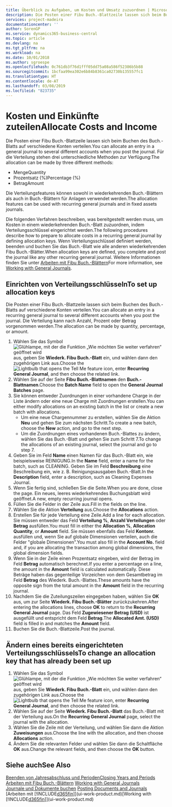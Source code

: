 ```yaml
---
title: Überblick zu Aufgaben, um Kosten und Umsatz zuzuordnen | Microsoft Docs
description: Die Posten einer Fibu Buch.-Blattzeile lassen sich beim Buchen des Buch.-Blatts auf verschiedene Konten verteilen.
services: project-madeira
documentationcenter: ''
author: SorenGP
ms.service: dynamics365-business-central
ms.topic: article
ms.devlang: na
ms.tgt_pltfrm: na
ms.workload: na
ms.date: 10/01/2018
ms.author: sgroespe
ms.openlocfilehash: 0c761db3f76d1fff05dd75a08a586f52386b5b88
ms.sourcegitcommit: 1bcfaa99ea302e6b84b8361ca02730b135557fc1
ms.translationtype: HT
ms.contentlocale: de-AT
ms.lasthandoff: 03/08/2019
ms.locfileid: "823735"
---
```

# <a name="allocate-costs-and-income"></a><span data-ttu-id="edfab-103">Kosten und Einkünfte zuteilen</span><span class="sxs-lookup"><span data-stu-id="edfab-103">Allocate Costs and Income</span></span>
<span data-ttu-id="edfab-104">Die Posten einer Fibu Buch.-Blattzeile lassen sich beim Buchen des Buch.-Blatts auf verschiedene Konten verteilen.</span><span class="sxs-lookup"><span data-stu-id="edfab-104">You can allocate an entry in a general journal to several different accounts when you post the journal.</span></span> <span data-ttu-id="edfab-105">Für die Verteilung stehen drei unterschiedliche Methoden zur Verfügung:</span><span class="sxs-lookup"><span data-stu-id="edfab-105">The allocation can be made by three different methods:</span></span>

* <span data-ttu-id="edfab-106">Menge</span><span class="sxs-lookup"><span data-stu-id="edfab-106">Quantity</span></span>
* <span data-ttu-id="edfab-107">Prozentsatz (%)</span><span class="sxs-lookup"><span data-stu-id="edfab-107">Percentage (%)</span></span>
* <span data-ttu-id="edfab-108">Betrag</span><span class="sxs-lookup"><span data-stu-id="edfab-108">Amount</span></span>

<span data-ttu-id="edfab-109">Die Verteilungsfeatures können sowohl in wiederkehrenden Buch.-Blättern als auch in Buch.-Blättern für Anlagen verwendet werden.</span><span class="sxs-lookup"><span data-stu-id="edfab-109">The allocation features can be used with recurring general journals and in fixed assets journals.</span></span>
<!--You can also distribute the cost or revenue of a line to an intercompany partner when you post a sales or purchase document. When you post the document, a line will be posted in your general journal, and a corresponding line will be created in the intercompany outbox.-->

<span data-ttu-id="edfab-110">Die folgenden Verfahren beschreiben, was bereitgestellt werden muss, um Kosten in einem wiederkehrenden Buch.-Blatt zuzuordnen, indem Verteilungsschlüssel eingerichtet werden.</span><span class="sxs-lookup"><span data-stu-id="edfab-110">The following procedures describe how to prepare to allocate costs in a recurring general journal by defining allocation keys.</span></span> <span data-ttu-id="edfab-111">Wenn Verteilungsschlüssel definiert werden, beenden und buchen Sie das Buch.-Blatt wie alle anderen wiederkehrenden Fibu Buch.-Blätter.</span><span class="sxs-lookup"><span data-stu-id="edfab-111">When allocation keys are defined, you complete and post the journal like any other recurring general journal.</span></span> <span data-ttu-id="edfab-112">Weitere Informationen finden Sie unter [Arbeiten mit Fibu Buch.-Blättern](ui-work-general-journals.md)</span><span class="sxs-lookup"><span data-stu-id="edfab-112">For more information, see [Working with General Journals](ui-work-general-journals.md).</span></span>

## <a name="to-set-up-allocation-keys"></a><span data-ttu-id="edfab-113">Einrichten von Verteilungsschlüsseln</span><span class="sxs-lookup"><span data-stu-id="edfab-113">To set up allocation keys</span></span>
<span data-ttu-id="edfab-114">Die Posten einer Fibu Buch.-Blattzeile lassen sich beim Buchen des Buch.-Blatts auf verschiedene Konten verteilen.</span><span class="sxs-lookup"><span data-stu-id="edfab-114">You can allocate an entry in a recurring general journal to several different accounts when you post the journal.</span></span> <span data-ttu-id="edfab-115">Die Verteilung kann nach Anzahl, Prozent oder Betrag vorgenommen werden.</span><span class="sxs-lookup"><span data-stu-id="edfab-115">The allocation can be made by quantity, percentage, or amount.</span></span>
1. <span data-ttu-id="edfab-116">Wählen Sie das Symbol ![Glühlampe, mit der die Funktion „Wie möchten Sie weiter verfahren“ geöffnet wird](media/ui-search/search_small.png "Wie möchten Sie weiter verfahren?") aus, geben Sie **Wiederk. Fibu Buch.-Blatt** ein, und wählen dann den zugehörigen Link aus.</span><span class="sxs-lookup"><span data-stu-id="edfab-116">Choose the ![Lightbulb that opens the Tell Me feature](media/ui-search/search_small.png "Tell me what you want to do") icon, enter **Recurring General Journal**, and then choose the related link.</span></span>
2. <span data-ttu-id="edfab-117">Wählen Sie auf der Seite **Fibu Buch.-Blattnamen** den **Buch.-Blattnamen**.</span><span class="sxs-lookup"><span data-stu-id="edfab-117">Choose the **Batch Name** field to open the **General Journal Batches** page.</span></span>
3. <span data-ttu-id="edfab-118">Sie können entweder Zuordnungen in einer vorhandene Charge in der Liste ändern oder eine neue Charge mit Zuordnungen erstellen.</span><span class="sxs-lookup"><span data-stu-id="edfab-118">You can either modify allocations on an existing batch in the list or create a new batch with allocations.</span></span>
   * <span data-ttu-id="edfab-119">Um eine neue Chargennummer zu erstellen, wählen Sie die Aktion **Neu** und gehen Sie zum nächsten Schritt.</span><span class="sxs-lookup"><span data-stu-id="edfab-119">To create a new batch, choose the **New** action, and go to the next step.</span></span>
   * <span data-ttu-id="edfab-120">Um die Zuordnungen eines vorhandenen Buch.-Blattes zu ändern, wählen Sie das Buch.-Blatt und gehen Sie zum Schritt 7.</span><span class="sxs-lookup"><span data-stu-id="edfab-120">To change the allocations of an existing journal, select the journal and go to step 7.</span></span>    
4. <span data-ttu-id="edfab-121">Geben Sie im Feld **Name** einen Namen für das Buch.-Blatt ein, wie beispielsweise REINIGUNG.</span><span class="sxs-lookup"><span data-stu-id="edfab-121">In the **Name** field, enter a name for the batch, such as CLEANING.</span></span> <span data-ttu-id="edfab-122">Geben Sie im Feld **Beschreibung** eine Beschreibung ein, wie z. B. Reinigungsausgaben Buch.-Blatt.</span><span class="sxs-lookup"><span data-stu-id="edfab-122">In the **Description** field, enter a description, such as Cleaning Expenses Journal.</span></span>
5. <span data-ttu-id="edfab-123">Wenn Sie fertig sind, schließen Sie die Seite.</span><span class="sxs-lookup"><span data-stu-id="edfab-123">When you are done, close the page.</span></span> <span data-ttu-id="edfab-124">Ein neues, leeres wiederkehrendes Buchungsblatt wird geöffnet.</span><span class="sxs-lookup"><span data-stu-id="edfab-124">A new, empty recurring journal opens.</span></span>
6. <span data-ttu-id="edfab-125">Füllen Sie die Felder in der Zeile aus.</span><span class="sxs-lookup"><span data-stu-id="edfab-125">Fill in the fields on the line.</span></span>
7. <span data-ttu-id="edfab-126">Wählen Sie die Aktion **Verteilung** aus.</span><span class="sxs-lookup"><span data-stu-id="edfab-126">Choose the **Allocations** action.</span></span>
8. <span data-ttu-id="edfab-127">Erstellen Sie für jede Verteilung eine Zeile.</span><span class="sxs-lookup"><span data-stu-id="edfab-127">Add a line for each allocation.</span></span> <span data-ttu-id="edfab-128">Sie müssen entweder das Feld **Verteilung %**, **Anzahl Verteilungen** oder **Betrag** ausfüllen.</span><span class="sxs-lookup"><span data-stu-id="edfab-128">You must fill in either the **Allocation %**, **Allocation Quantity**, or **Amount** field.</span></span> <span data-ttu-id="edfab-129">Sie müssen ebenfalls das Feld **Kontonr.** ausfüllen und, wenn Sie auf globale Dimensionen verteilen, auch die Felder "globale Dimensionen".</span><span class="sxs-lookup"><span data-stu-id="edfab-129">You must also fill in the **Account No.** field and, if you are allocating the transaction among global dimensions, the global dimension fields.</span></span>
9. <span data-ttu-id="edfab-130">Wenn Sie in der Zeile einen Prozentsatz eingeben, wird der Betrag im Feld **Betrag** automatisch berechnet.</span><span class="sxs-lookup"><span data-stu-id="edfab-130">If you enter a percentage on a line, the amount in the **Amount** field is calculated automatically.</span></span> <span data-ttu-id="edfab-131">Diese Beträge haben das gegenteilige Vorzeichen von dem Gesamtbetrag im Feld **Betrag** des Wiederk. Buch.-Blattes.</span><span class="sxs-lookup"><span data-stu-id="edfab-131">These amounts have the opposite sign from the total amount in the **Amount** field in the recurring journal.</span></span>
10. <span data-ttu-id="edfab-132">Nachdem Sie die Zuteilungszeilen eingegeben haben, wählen Sie **OK** aus, um zur Seite **Wiederk. Fibu Buch.-Blätter** zurückzukehren.</span><span class="sxs-lookup"><span data-stu-id="edfab-132">After entering the allocations lines, choose **OK** to return to the **Recurring General Journal** page.</span></span> <span data-ttu-id="edfab-133">Das Feld **Zugewiesener Betrag (USD)** ist ausgefüllt und entspricht dem Feld **Betrag**.</span><span class="sxs-lookup"><span data-stu-id="edfab-133">The **Allocated Amt. (USD)** field is filled in and matches the **Amount** field.</span></span>
11. <span data-ttu-id="edfab-134">Buchen Sie die Buch.-Blattzeile.</span><span class="sxs-lookup"><span data-stu-id="edfab-134">Post the journal.</span></span>

## <a name="to-change-an-allocation-key-that-has-already-been-set-up"></a><span data-ttu-id="edfab-135">Ändern eines bereits eingerichteten Verteilungsschlüssels</span><span class="sxs-lookup"><span data-stu-id="edfab-135">To change an allocation key that has already been set up</span></span>
1. <span data-ttu-id="edfab-136">Wählen Sie das Symbol ![Glühlampe, mit der die Funktion „Wie möchten Sie weiter verfahren“ geöffnet wird](media/ui-search/search_small.png "Wie möchten Sie weiter verfahren?") aus, geben Sie **Wiederk. Fibu Buch.-Blatt** ein, und wählen dann den zugehörigen Link aus.</span><span class="sxs-lookup"><span data-stu-id="edfab-136">Choose the ![Lightbulb that opens the Tell Me feature](media/ui-search/search_small.png "Tell me what you want to do") icon, enter **Recurring General Journal**, and then choose the related link.</span></span>
2. <span data-ttu-id="edfab-137">Wählen Sie auf der Seite **Wiederk. Fibu Buch.-Blatt** das Buch.-Blatt mit der Verteilung aus.</span><span class="sxs-lookup"><span data-stu-id="edfab-137">On the **Recurring General Journal** page, select the journal with the allocation.</span></span>
3. <span data-ttu-id="edfab-138">Wählen Sie die Zeile mit der Verteilung, und wählen Sie dann die Aktion **Zuweisungen** aus.</span><span class="sxs-lookup"><span data-stu-id="edfab-138">Choose the line with the allocation, and then choose **Allocations** action.</span></span>
4. <span data-ttu-id="edfab-139">Ändern Sie die relevanten Felder und wählen Sie dann die Schaltfläche **OK** aus.</span><span class="sxs-lookup"><span data-stu-id="edfab-139">Change the relevant fields, and then choose the **OK** button.</span></span>

## <a name="see-also"></a><span data-ttu-id="edfab-140">Siehe auch</span><span class="sxs-lookup"><span data-stu-id="edfab-140">See Also</span></span>
[<span data-ttu-id="edfab-141">Beenden von Jahresabschluss und Perioden</span><span class="sxs-lookup"><span data-stu-id="edfab-141">Closing Years and Periods</span></span>](year-close-years-periods.md)  
<span data-ttu-id="edfab-142">[Arbeiten mit Fibu Buch.-Blättern](ui-work-general-journals.md)  </span><span class="sxs-lookup"><span data-stu-id="edfab-142">[Working with General Journals](ui-work-general-journals.md)  </span></span>  
<span data-ttu-id="edfab-143">[Journale und Dokumente buchen](ui-post-documents-journals.md)  </span><span class="sxs-lookup"><span data-stu-id="edfab-143">[Posting Documents and Journals](ui-post-documents-journals.md)  </span></span>  
<span data-ttu-id="edfab-144">[Arbeiten mit [!INCLUDE[d365fin](includes/d365fin_md.md)]](ui-work-product.md)</span><span class="sxs-lookup"><span data-stu-id="edfab-144">[Working with [!INCLUDE[d365fin](includes/d365fin_md.md)]](ui-work-product.md)</span></span>
